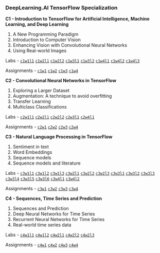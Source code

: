 ### DeepLearning.AI TensorFlow Specialization

**C1 - Introduction to TensorFlow for Artificial Intelligence, Machine Learning, and Deep Learning**
1. A New Programming Paradigm
2. Introduction to Computer Vision
3. Enhancing Vision with Convolutional Neural Networks
4. Using Real-world Images

Labs - 
[`c1w1l1`](https://nbviewer.org/github/danielphan-dp/tf-specialization/blob/main/google-collab-notebooks/C1/C1_W1_Lab_1_hello_world_nn.ipynb)
[`c1w2l1`](https://nbviewer.org/github/danielphan-dp/tf-specialization/blob/main/google-collab-notebooks/C1/C1_W2_Lab_1_beyond_hello_world.ipynb) 
[`c1w2l2`](https://nbviewer.org/github/danielphan-dp/tf-specialization/blob/main/google-collab-notebooks/C1/C1_W2_Lab_2_callbacks.ipynb)
[`c1w3l1`](https://nbviewer.org/github/danielphan-dp/tf-specialization/blob/main/google-collab-notebooks/C1/C1_W3_Lab_1_improving_accuracy_using_convolutions.ipynb)
[`c1w3l2`](https://nbviewer.org/github/danielphan-dp/tf-specialization/blob/main/google-collab-notebooks/C1/C1_W3_Lab_2_exploring_convolutions.ipynb)
[`c1w4l1`](https://nbviewer.org/github/danielphan-dp/tf-specialization/blob/main/google-collab-notebooks/C1/C1_W4_Lab_1_image_generator_no_validation.ipynb)
[`c1w4l2`](https://nbviewer.org/github/danielphan-dp/tf-specialization/blob/main/google-collab-notebooks/C1/C1_W4_Lab_2_image_generator_with_validation.ipynb)
[`c1w4l3`](https://nbviewer.org/github/danielphan-dp/tf-specialization/blob/main/google-collab-notebooks/C1/C1_W4_Lab_3_compacted_images.ipynb)

Assignments -
[`c1w1`](https://nbviewer.org/github/danielphan-dp/tf-specialization/blob/main/graded-notebooks/C1/C1W1_Assignment.ipynb)
[`c1w2`](https://nbviewer.org/github/danielphan-dp/tf-specialization/blob/main/graded-notebooks/C1/C1W2_Assignment.ipynb)
[`c1w3`](https://nbviewer.org/github/danielphan-dp/tf-specialization/blob/main/graded-notebooks/C1/C1W3_Assignment.ipynb)
[`c1w4`](https://nbviewer.org/github/danielphan-dp/tf-specialization/blob/main/graded-notebooks/C1/C1W4_Assignment.ipynb)

**C2 - Convolutional Neural Networks in TensorFlow**
1. Exploring a Larger Dataset
2. Augmentation: A technique to avoid overfitting
3. Transfer Learning
4. Multiclass Classifications

Labs - 
[`c2w1l1`](https://nbviewer.org/github/danielphan-dp/tf-specialization/blob/main/google-collab-notebooks/C2/C2_W1_Lab_1_cats_vs_dogs.ipynb)
[`c2w2l1`](https://nbviewer.org/github/danielphan-dp/tf-specialization/blob/main/google-collab-notebooks/C2/C2_W2_Lab_1_cats_v_dogs_augmentation.ipynb)
[`c2w2l2`](https://nbviewer.org/github/danielphan-dp/tf-specialization/blob/main/google-collab-notebooks/C2/C2_W2_Lab_2_horses_v_humans_augmentation.ipynb)
[`c2w3l1`](https://nbviewer.org/github/danielphan-dp/tf-specialization/blob/main/google-collab-notebooks/C2/C2_W3_Lab_1_transfer_learning.ipynb)
[`c2w4l1`](https://nbviewer.org/github/danielphan-dp/tf-specialization/blob/main/google-collab-notebooks/C2/C2_W4_Lab_1_multi_class_classifier.ipynb)

Assignments - 
[`c2w1`](https://nbviewer.org/github/danielphan-dp/tf-specialization/blob/main/graded-notebooks/C2/C2W1_Assignment.ipynb)
[`c2w2`](https://nbviewer.org/github/danielphan-dp/tf-specialization/blob/main/graded-notebooks/C2/C2W2_Assignment.ipynb)
[`c2w3`](https://nbviewer.org/github/danielphan-dp/tf-specialization/blob/main/graded-notebooks/C2/C2W3_Assignment.ipynb)
[`c2w4`](https://nbviewer.org/github/danielphan-dp/tf-specialization/blob/main/graded-notebooks/C2/C2W4_Assignment.ipynb)

**C3 - Natural Language Processing in TensorFlow**
1. Sentiment in text
3. Word Embeddings
4. Sequence models
5. Sequence models and literature

Labs -
[`c3w1l1`](https://nbviewer.org/github/danielphan-dp/tf-specialization/blob/main/google-collab-notebooks/C3/C3_W1_Lab_1_tokenize_basic.ipynb)
[`c3w1l2`](https://nbviewer.org/github/danielphan-dp/tf-specialization/blob/main/google-collab-notebooks/C3/C3_W1_Lab_2_sequences_basic.ipynb)
[`c3w1l3`](https://nbviewer.org/github/danielphan-dp/tf-specialization/blob/main/google-collab-notebooks/C3/C3_W1_Lab_3_sarcasm.ipynb)
[`c3w2l1`](https://nbviewer.org/github/danielphan-dp/tf-specialization/blob/main/google-collab-notebooks/C3/C3_W2_Lab_1_imdb.ipynb)
[`c3w2l2`](https://nbviewer.org/github/danielphan-dp/tf-specialization/blob/main/google-collab-notebooks/C3/C3_W2_Lab_2_sarcasm_classifier.ipynb)
[`c3w2l3`](https://nbviewer.org/github/danielphan-dp/tf-specialization/blob/main/google-collab-notebooks/C3/C3_W2_Lab_3_imdb_subwords.ipynb)
[`c3w3l1`](https://nbviewer.org/github/danielphan-dp/tf-specialization/blob/main/google-collab-notebooks/C3/C3_W3_Lab_1_single_layer_LSTM.ipynb)
[`c3w3l2`](https://nbviewer.org/github/danielphan-dp/tf-specialization/blob/main/google-collab-notebooks/C3/C3_W3_Lab_2_multiple_layer_LSTM.ipynb)
[`c3w3l3`](https://nbviewer.org/github/danielphan-dp/tf-specialization/blob/main/google-collab-notebooks/C3/C3_W3_Lab_3_Conv1D.ipynb)
[`c3w3l4`](https://nbviewer.org/github/danielphan-dp/tf-specialization/blob/main/google-collab-notebooks/C3/C3_W3_Lab_4_imdb_reviews_with_GRU_LSTM_Conv1D.ipynb)
[`c3w3l5`](https://nbviewer.org/github/danielphan-dp/tf-specialization/blob/main/google-collab-notebooks/C3/C3_W3_Lab_5_sarcasm_with_bi_LSTM.ipynb)
[`c3w3l6`](https://nbviewer.org/github/danielphan-dp/tf-specialization/blob/main/google-collab-notebooks/C3/C3_W3_Lab_6_sarcasm_with_1D_convolutional.ipynb)
[`c3w4l1`](https://nbviewer.org/github/danielphan-dp/tf-specialization/blob/main/google-collab-notebooks/C3/C3_W4_Lab_1.ipynb)
[`c3w4l2`](https://nbviewer.org/github/danielphan-dp/tf-specialization/blob/main/google-collab-notebooks/C3/C3_W4_Lab_2_irish_lyrics.ipynb)

Assignments - 
[`c3w1`](https://nbviewer.org/github/danielphan-dp/tf-specialization/blob/main/graded-notebooks/C3/C3W1_Assignment.ipynb)
[`c3w2`](https://nbviewer.org/github/danielphan-dp/tf-specialization/blob/main/graded-notebooks/C3/C3W2_Assignment.ipynb)
[`c3w3`](https://nbviewer.org/github/danielphan-dp/tf-specialization/blob/main/graded-notebooks/C3/C3W3_Assignment.ipynb)
[`c3w4`](https://nbviewer.org/github/danielphan-dp/tf-specialization/blob/main/graded-notebooks/C3/C3W4_Assignment.ipynb)

**C4 - Sequences, Time Series and Prediction**
1. Sequences and Prediction
2. Deep Neural Networks for Time Series
3. Recurrent Neural Networks for Time Series
4. Real-world time series data

Labs - 
[`c4w1l1`](https://nbviewer.org/github/danielphan-dp/tf-specialization/blob/main/google-collab-notebooks/C4/C4_W1_Lab_1_time_series.ipynb)
[`c4w1l2`](https://nbviewer.org/github/danielphan-dp/tf-specialization/blob/main/google-collab-notebooks/C4/C4_W1_Lab_2_forecasting.ipynb)
[`c4w2l1`](https://nbviewer.org/github/danielphan-dp/tf-specialization/blob/main/google-collab-notebooks/C4/C4_W2_Lab_1_features_and_labels.ipynb)
[`c4w2l2`](https://nbviewer.org/github/danielphan-dp/tf-specialization/blob/main/google-collab-notebooks/C4/C4_W2_Lab_2_single_layer_NN.ipynb)
[`c4w2l3`](https://nbviewer.org/github/danielphan-dp/tf-specialization/blob/main/google-collab-notebooks/C4/C4_W2_Lab_3_deep_NN.ipynb)

Assignments - 
[`c4w1`](https://nbviewer.org/github/danielphan-dp/tf-specialization/blob/main/graded-notebooks/C4/C4W1_Assignment.ipynb)
[`c4w2`](https://nbviewer.org/github/danielphan-dp/tf-specialization/blob/main/graded-notebooks/C4/C4W2_Assignment.ipynb)
[`c4w3`](https://nbviewer.org/github/danielphan-dp/tf-specialization/blob/main/graded-notebooks/C4/C4W3_Assignment.ipynb)
[`c4w4`](https://nbviewer.org/github/danielphan-dp/tf-specialization/blob/main/graded-notebooks/C4/C4W4_Assignment.ipynb)
